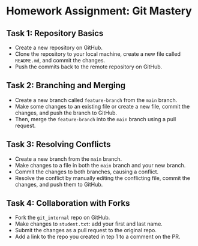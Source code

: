 # Homework Assignment: Git Mastery

## Task 1: Repository Basics

- Create a new repository on GitHub.
- Clone the repository to your local machine, create a new file called `README.md`, and commit the changes.
- Push the commits back to the remote repository on GitHub.

## Task 2: Branching and Merging

- Create a new branch called `feature-branch` from the `main` branch.
- Make some changes to an existing file or create a new file, commit the changes, and push the branch to GitHub.
- Then, merge the `feature-branch` into the `main` branch using a pull request.

## Task 3: Resolving Conflicts

- Create a new branch from the `main` branch.
- Make changes to a file in both the `main` branch and your new branch.
- Commit the changes to both branches, causing a conflict.
- Resolve the conflict by manually editing the conflicting file, commit the changes, and push them to GitHub.

## Task 4: Collaboration with Forks
- Fork the `git_internal` repo on GitHub.
- Make changes to `student.txt`: add your first and last name.
- Submit the changes as a pull request to the original repo.
- Add a link to the repo you created in tep 1 to a comment on the PR.
